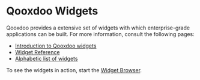 # Qooxdoo Widgets

Qooxdoo provides a extensive set of widgets with which
enterprise-grade applications can be built. For more information, consult the
following pages:

- [Introduction to Qooxdoo widgets](introduction.md)
- [Widget Reference](reference.md)
- [Alphabetic list of widgets](widget_list.md)

To see the widgets in action, start the [Widget Browser](apps://widgetbrowser).
